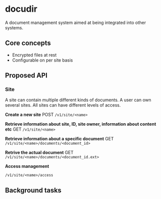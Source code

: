 # docudir
A document management system aimed at being integrated into other systems.

## Core concepts
* Encrypted files at rest
* Configurable on per site basis


## Proposed API

### Site
A site can contain multiple different kinds of documents. A user can own several sites. All sites can have different levels of access.

**Create a new site**
POST `/v1/site/<name>`

**Retrieve information about site, ID, site owner, information about content etc**
GET `/v1/site/<name>`

**Retrieve information about a specific document**
GET `/v1/site/<name>/documents/<document_id>`

**Retrive the actual document**
GET `/v1/site/<name>/documents/<document_id.ext>`

**Access management**

`/v1/site/<name>/access`

## Background tasks
